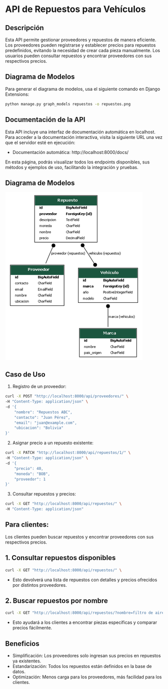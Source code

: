 # API de Repuestos para Vehículos

## Descripción
Esta API permite gestionar proveedores y repuestos de manera eficiente. Los proveedores pueden registrarse y establecer precios para repuestos predefinidos, evitando la necesidad de crear cada pieza manualmente. Los usuarios pueden consultar repuestos y encontrar proveedores con sus respectivos precios.

## Diagrama de Modelos
Para generar el diagrama de modelos, usa el siguiente comando en Django Extensions:

```bash
python manage.py graph_models repuestos -o repuestos.png 

```

## Documentación de la API
Esta API incluye una interfaz de documentación automática en localhost. Para acceder a la documentación interactiva, visita la siguiente URL una vez que el servidor esté en ejecución:
- Documentación automática: http://localhost:8000/docs/

En esta página, podrás visualizar todos los endpoints disponibles, sus métodos y ejemplos de uso, facilitando la integración y pruebas.


## Diagrama de Modelos

![Diagrama](repuestos.png)


## Caso de Uso

1. Registro de un proveedor:

```bash
curl -X POST "http://localhost:8000/api/proveedores/" \
-H "Content-Type: application/json" \
-d '{
    "nombre": "Repuestos ABC",
    "contacto": "Juan Pérez",
    "email": "juan@example.com",
    "ubicacion": "Bolivia"
}'
```

2. Asignar precio a un repuesto existente:

```bash
curl -X PATCH "http://localhost:8000/api/repuestos/1/" \
-H "Content-Type: application/json" \
-d '{
    "precio": 40,
    "moneda": "BOB",
    "proveedor": 1
}'
```

3. Consultar repuestos y precios:

```bash
curl -X GET "http://localhost:8000/api/repuestos/" \
-H "Content-Type: application/json"
```
## Para clientes:
Los clientes pueden buscar repuestos y encontrar proveedores con sus respectivos precios.

## 1️. Consultar repuestos disponibles

```bash
curl -X GET "http://localhost:8000/api/repuestos/" \

```

- Esto devolverá una lista de repuestos con detalles y precios ofrecidos por distintos proveedores.

## 2️.  Buscar repuestos por nombre

```bash
curl -X GET "http://localhost:8000/api/repuestos/?nombre=filtro de aire" \

```

- Esto ayudará a los clientes a encontrar piezas específicas y comparar precios fácilmente.

## Beneficios
-  Simplificación: Los proveedores solo ingresan sus precios en repuestos ya existentes.
-  Estandarización: Todos los repuestos están definidos en la base de datos.
-  Optimización: Menos carga para los proveedores, más facilidad para los clientes.

